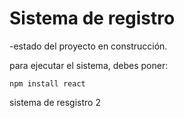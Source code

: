 <h1>Sistema de registro</h1>

-estado del proyecto en construcción.

para ejecutar el sistema, debes poner: 

``` npm install react ```

sistema de resgistro 2
